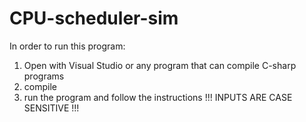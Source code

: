 # CPU-scheduler-sim
In order to run this program:
1. Open with Visual Studio or any program that can compile C-sharp programs
2. compile
3. run the program and follow the instructions
 !!! INPUTS ARE CASE SENSITIVE !!!
